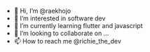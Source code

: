 - 👋 Hi, I’m @raekhojo
- 👀 I’m interested in software dev
- 🌱 I’m currently learning flutter and javascript
- 💞️ I’m looking to collaborate on ...
- 📫 How to reach me @richie_the_dev

<!---
raekhojo/raekhojo is a ✨ special ✨ repository because its `README.md` (this file) appears on your GitHub profile.
You can click the Preview link to take a look at your changes.
--->
